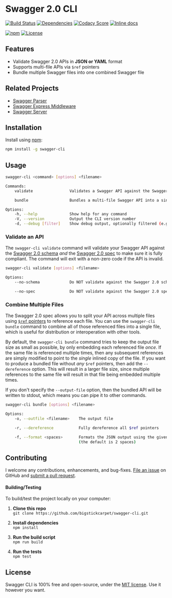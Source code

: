 Swagger 2.0 CLI
============================

[![Build Status](https://api.travis-ci.org/BigstickCarpet/swagger-cli.svg?branch=master)](https://travis-ci.org/BigstickCarpet/swagger-cli)
[![Dependencies](https://david-dm.org/BigstickCarpet/swagger-cli.svg)](https://david-dm.org/BigstickCarpet/swagger-cli)
[![Codacy Score](https://www.codacy.com/project/badge/b20026f43c2d4a149088ba0ad2ab6355)](https://www.codacy.com/public/jamesmessinger/swagger-cli)
[![Inline docs](http://inch-ci.org/github/BigstickCarpet/swagger-cli.svg?branch=master&style=shields)](http://inch-ci.org/github/BigstickCarpet/swagger-cli)

[![npm](http://img.shields.io/npm/v/swagger-cli.svg)](https://www.npmjs.com/package/swagger-cli)
[![License](https://img.shields.io/npm/l/swagger-cli.svg)](LICENSE)


Features
--------------------------
- Validate Swagger 2.0 APIs in **JSON or YAML** format
- Supports multi-file APIs via `$ref` pointers
- Bundle multiple Swagger files into one combined Swagger file


Related Projects
--------------------------
- [Swagger Parser](https://github.com/BigstickCarpet/swagger-parser)
- [Swagger Express Middleware](https://github.com/BigstickCarpet/swagger-express-middleware)
- [Swagger Server](https://github.com/BigstickCarpet/swagger-server)


Installation
--------------------------
Install using [npm](https://docs.npmjs.com/getting-started/what-is-npm):

```bash
npm install -g swagger-cli
```


Usage
--------------------------

```bash
swagger-cli <command> [options] <filename>

Commands:
    validate                Validates a Swagger API against the Swagger 2.0 schema and spec

    bundle                  Bundles a multi-file Swagger API into a single file

Options:
    -h, --help              Show help for any command
    -V, --version           Output the CLI version number
    -d, --debug [filter]    Show debug output, optionally filtered (e.g. "*", "swagger:*", etc.)
```


### Validate an API

The `swagger-cli validate` command will validate your Swagger API against the [Swagger 2.0 schema](https://github.com/reverb/swagger-spec/blob/master/schemas/v2.0/schema.json) _and_ the [Swagger 2.0 spec](https://github.com/reverb/swagger-spec/blob/master/versions/2.0.md) to make sure it is fully compliant.  The command will exit with a non-zero code if the API is invalid.

```bash
swagger-cli validate [options] <filename>

Options:
    --no-schema             Do NOT validate against the Swagger 2.0 schema

    --no-spec               Do NOT validate against the Swagger 2.0 spec
```


### Combine Multiple Files

The Swagger 2.0 spec allows you to split your API across multiple files using [`$ref` pointers](https://github.com/swagger-api/swagger-spec/blob/master/versions/2.0.md#reference-object) to reference each file. You can use the `swagger-cli bundle` command to combine all of those referenced files into a single file, which is useful for distribution or interoperation with other tools.

By default, the `swagger-cli bundle` command tries to keep the output file size as small as possible, by only embedding each referenced file _once_.  If the same file is referenced multiple times, then any subsequent references are simply modified to point to the _single_ inlined copy of the file.  If you want to produce a bundled file without _any_ `$ref` pointers, then add the `--dereference` option.  This will result in a larger file size, since multiple references to the same file will result in that file being embedded multiple times.

If you don't specify the `--output-file` option, then the bundled API will be written to stdout, which means you can pipe it to other commands.

```bash
swagger-cli bundle [options] <filename>

Options:
    -o, --outfile <filename>    The output file

    -r, --dereference           Fully dereference all $ref pointers

    -f, --format <spaces>       Formats the JSON output using the given number of spaces
                                (the default is 2 spaces)
```


Contributing
--------------------------
I welcome any contributions, enhancements, and bug-fixes.  [File an issue](https://github.com/BigstickCarpet/swagger-cli/issues) on GitHub and [submit a pull request](https://github.com/BigstickCarpet/swagger-cli/pulls).

#### Building/Testing
To build/test the project locally on your computer:

1. **Clone this repo**<br>
`git clone https://github.com/bigstickcarpet/swagger-cli.git`

2. **Install dependencies**<br>
`npm install`

3. **Run the build script**<br>
`npm run build`

4. **Run the tests**<br>
`npm test`


License
--------------------------
Swagger CLI is 100% free and open-source, under the [MIT license](LICENSE). Use it however you want.
